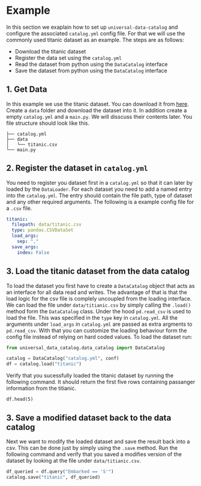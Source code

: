 # Example

In this section we exaplain how to set up `universal-data-catalog` and configure the associated `catalog.yml` config file. For that we will use the commonly used titanic dataset as an example. The steps are as follows:

* Download the titanic dataset
* Register the data set using the `catalog.yml`
* Read the dataset from python using the `DataCatalog` interface
* Save the dataset from python using the `DataCatalog` interface

## 1. Get Data

In this example we use the titanic dataset. You can download it from [here](https://raw.githubusercontent.com/datasciencedojo/datasets/master/titanic.csv). Create a `data` folder and download the dataset into it. In addition create a empty `catalog.yml` and a `main.py`. We will disscuss their contents later. You file structure should look like this.

```
├── catalog.yml
├── data
│   └── titanic.csv
└── main.py
```

## 2. Register the dataset in `catalog.yml`

You need to register you dataset first in a `catalog.yml` so that it can later by loaded by the `DataLoader`. For each dataset you need to add a named entry into the `catalog.yml`. The entry should contain the file path, type of dataset and any other required arguments. The following is a example config file for a `.csv` file.


```yaml
titanic:
  filepath: data/titanic.csv
  type: pandas.CSVDataSet
  load_args:
    sep: ","
  save_args:
    index: False
```

## 3. Load the titanic dataset from the data catalog

To load the dataset you first have to create a `DataCatalog` object that acts as an interface for all data read and writes.
The advantage of that is that the load logic for the csv file is complely uncoupled from the loading interface. We can load the file under `data/titianic.csv` by simply calling the `.load()` method form the `DataCatalog` class. Under the hood `pd.read_csv` is used to load the file. This was specified in the `type` key in `catalog.yml`. All the arguments under `load_args` in `catalog.yml` are passed as extra argments to `pd.read_csv`. With that you can customize the loading behaviour form the config file instead of relying on hard coded values. To load the dataset run:

```python
from universal_data_catalog.data_catalog import DataCatalog

catalog = DataCatalog("catalog.yml", conf)
df = catalog.load("titanic")
```

Verify that you sucessfully loaded the titanic dataset by running the following command. It should return the first five rows containing passanger information from the titianic.

```
df.head(5)
```

## 3. Save a modified dataset back to the data catalog

Next we want to modify the loaded dataset and save the result back into a csv. This can be done just by simply using the `.save` method.
Run the following command and verify that you saved a modifies version of the dataset by looking at the file under `data/titianic.csv`.

```python
df_queried = df.query("Embarked == 'S'")
catalog.save("titanic", df_queried)
```
